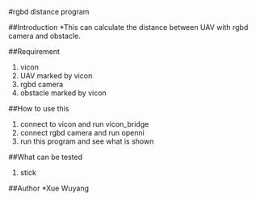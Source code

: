 #rgbd distance program

##Introduction
*This can calculate the distance between UAV with rgbd camera and obstacle.

##Requirement
1. vicon
2. UAV marked by vicon
3. rgbd camera
4. obstacle marked by vicon

##How to use this
1. connect to vicon and run vicon_bridge
2. connect rgbd camera and run openni
3. run this program and see what is shown

##What can be tested
1. stick

##Author
*Xue Wuyang
